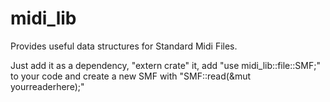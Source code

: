 # midi_lib
Provides useful data structures for Standard Midi Files.

Just add it as a dependency, "extern crate" it, add "use midi_lib::file::SMF;" to your code and create a new SMF with "SMF::read(&mut yourreaderhere);"